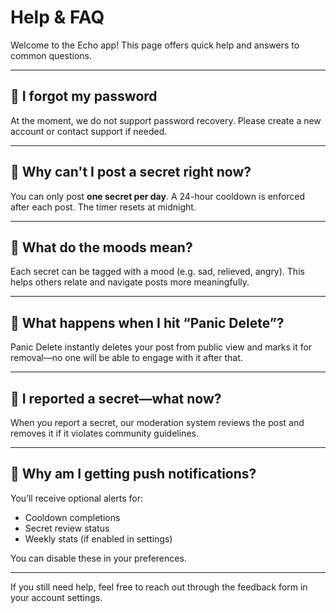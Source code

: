 # Help & FAQ

Welcome to the Echo app! This page offers quick help and answers to common questions.

---

## 🔐 I forgot my password

At the moment, we do not support password recovery. Please create a new account or contact support if needed.

---

## 🚫 Why can't I post a secret right now?

You can only post **one secret per day**. A 24-hour cooldown is enforced after each post. The timer resets at midnight.

---

## 💬 What do the moods mean?

Each secret can be tagged with a mood (e.g. sad, relieved, angry). This helps others relate and navigate posts more meaningfully.

---

## 🛑 What happens when I hit “Panic Delete”?

Panic Delete instantly deletes your post from public view and marks it for removal—no one will be able to engage with it after that.

---

## 📩 I reported a secret—what now?

When you report a secret, our moderation system reviews the post and removes it if it violates community guidelines.

---

## 🔔 Why am I getting push notifications?

You’ll receive optional alerts for:

- Cooldown completions
- Secret review status
- Weekly stats (if enabled in settings)

You can disable these in your preferences.

---

If you still need help, feel free to reach out through the feedback form in your account settings.
